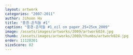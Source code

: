 ```yaml
---
layout: artwork
categories: "2007-2011"
author: Jihoon Ha
title: "풍경-흔적들 #1"
caption: "풍경-흔적들 #1_oil on paper_25×25㎝_2009"
image: /assets/images/artworks/2009/artwork024.jpg
thumb: /assets/images/artworks/2009/thumbs/artwork024.jpg
order: 11120201
sizeScore: 02
---
```

